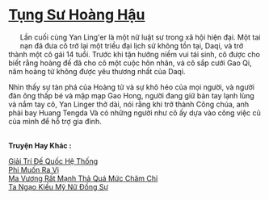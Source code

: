 <a href="https://truyentiki.com/tung-su-hoang-hau.33719/" title="Tụng Sư Hoàng Hậu"><h1>Tụng Sư Hoàng Hậu</h1></a><div style="display:table"><img align="right" style="float: left; padding: 10px;" src="https://truyentiki.com/images/story/200x260/33719.jpg" alt="">Lần cuối cùng Yan Ling&#39;er là một nữ luật sư trong xã hội hiện đại. Một tai nạn đã đưa cô trở lại một triều đại lịch sử không tồn tại, Daqi, và trở thành một cô gái 14 tuổi. Trước khi tận hưởng niềm vui tái sinh, cô được cho biết rằng hoàng đế đã cho cô một cuộc hôn nhân, và cô sắp cưới Gao Qi, năm hoàng tử không được yêu thương nhất của Daqi. <p></p> Nhìn thấy sự tàn phá của Hoàng tử và sự khô héo của mọi người, và người đàn ông thấp bé và mập mạp Gao Hong, người đang giữ bàn tay lạnh lùng và nắm tay cô, Yan Linger thở dài, nói rằng khi trở thành Công chúa, anh phải bay Huang Tengda Và có những người như cô ấy dựa vào công việc cũ của mình để hỗ trợ gia đình.</div><p><br><b>Truyện Hay Khác :</b></p><a href="https://truyentiki.com/giai-tri-de-quoc-he-thong.33718/" alt="Giải Trí Đế Quốc Hệ Thống">Giải Trí Đế Quốc Hệ Thống</a><br/><a href="https://github.com/nownovels/top500/tree/master/truyenhay/33861/" alt="Phi Muốn Ra Vị">Phi Muốn Ra Vị</a><br/><a href="https://github.com/nownovels/top500/tree/master/truyenhay/33864/" alt="Ma Vương Rất Mạnh Thả Quá Mức Chăm Chỉ">Ma Vương Rất Mạnh Thả Quá Mức Chăm Chỉ</a><br/><a href="https://github.com/nownovels/top500/tree/master/truyenhay/33781/" alt="Ta Ngạo Kiều Mỹ Nữ Đồng Sự">Ta Ngạo Kiều Mỹ Nữ Đồng Sự</a><br/>